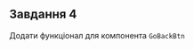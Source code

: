 <!-- ## Завдання 1 -->

<!-- Створи базову маршрутизацію для застосунку пошуку і зберігання країн -->

<!-- У застосунку повинні бути такі маршрути. -->

<!-- - `'/'` - сторінка `<Home/>`, домашня сторінка зі переліком Європейських країн. -->
<!-- - `'/country'` - сторінка `<SearchCountry/>`, сторінка пошуку країн по регіону. -->
<!-- - `'/country/:countryId'` - сторінка `<Country/>`, сторінка з детальною
  інформацією про країну -->

<!-- Якщо користувач зайшов за неіснуючим маршрутом, його необхідно перенаправляти на
домашню сторінку,\
використайте компонент `<Navigate/>` -->

<!-- Додайте `lazy` для відкладеного завантаження сторінок -->

<!-- Для запиту на бекенд за країнами використовуйте функції в файлі
`service/countryApi` -->

<!-- Для бекенду використовується [[REST COUNTRIES]](https://restcountries.com/). У
цій роботі будуть використовуватися наступні ендпоінти. -->

<!-- - [/v3.1/region/europe](https://restcountries.com/v3.1/subregion/europe) перелік
  країн Європи для створення колекції на головній сторінці. -->

<!-- - [/v3.1/region/{region}](https://restcountries.com/#api-endpoints-v3-region)
  пошук країни по регіону на сторінці пошуку країн. -->

<!-- - [/v3.1/name/{name}](https://restcountries.com/#api-endpoints-v3-name) запит на
  повну інформацію про країну для сторінки країни. -->

<!-- ## Завдання 2 -->

<!-- Реалізувати функціонал сторінки `<Home/>`, при відкриті сторінки відправляти
запит за країнами європи і відображати на сторінці -->

<!-- Для створення списку країн використовуй компонент `CountryList`. -->

<!-- Для створення сітки використовуй компоненти `<Grid>` та `<GridItem>`\
всередені компонента `CountryList`\
Пиклад розмітки однієї li -->

<!-- ```
 <GridItem >
  <Link >
    <img src='' alt='' />
  </Link>
</GridItem>
``` -->

<!-- ## Завдання 3 -->

<!-- Реалізувати функціонал сторінки `<SearchCountry>`.\
Підключити форму, компонент `< SearchForm/>` на сторінку `<SearchCountry>`. -->

<!-- ## Опис компонента `<SearchForm>` -->

<!-- Компонент приймає один проп `onSubmit` - функцію для передачі значення
внутрішнього стану під час сабміту форми. Він буде наступної структури. -->

<!-- ```jsx
<form className={styles.form}>
  <button className={styles.button} type="submit">
    <FiSearch size="16px" />
  </button>

  <select
    aria-label="select"
    className={styles.select}
    name="region"
    required
    defaultValue="default"
  >
    <option disabled value="default">
      Select a region
    </option>
    <option value="america">America</option>
  </select>
</form>
``` -->

<!-- При сабміті форми відпрвляти запит з вибраним регіоном.\
Для створення розмітки використову компонент `CountryList` -->

## Завдання 4

<!-- Релізувати функціонал сторінки `<Country>` -->

Додати функціонал для компонента `GoBackBtn`
